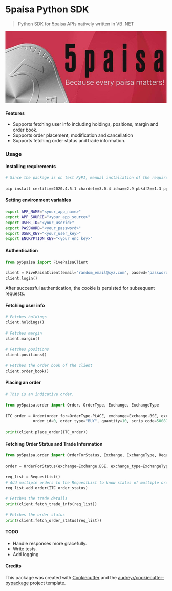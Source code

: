 # 5paisa Python SDK


> Python SDK for 5paisa APIs natively written in VB .NET

![5paisa logo](images/5-paisa-img.jpg)

#### Features

-   Supports fetching user info including holdings, positions, margin and order book.
-   Supports order placement, modification and cancellation
-   Supports fetching order status and trade information.

### Usage

#### Installing requirements

```sh
# Since the package is on test PyPI, manual installation of the requirements is needed

pip install certifi==2020.4.5.1 chardet==3.0.4 idna==2.9 pbkdf2==1.3 pycrypto==2.6.1 requests==2.23.0 urllib3==1.25.8

```

#### Setting environment variables

```sh
export APP_NAME="<your_app_name>"
export APP_SOURCE="<your_app_source>"
export USER_ID="<your_userid>"
export PASSWORD="<your_password>"
export USER_KEY="<your_user_key>"
export ENCRYPTION_KEY="<your_enc_key>"
```

#### Authentication

```py
from py5paisa import FivePaisaClient

client = FivePaisaClient(email="random_email@xyz.com", passwd="password", dob="YYYYMMDD")
client.login()
```

After successful authentication, the cookie is persisted for subsequent requests.


#### Fetching user info

```py
# Fetches holdings
client.holdings()

# Fetches margin
client.margin()

# Fetches positions
client.positions()

# Fetches the order book of the client
client.order_book()

```

#### Placing an order

```py
# This is an indicative order.

from py5paisa.order import Order, OrderType, Exchange, ExchangeType

ITC_order = Order(order_for=OrderType.PLACE, exchange=Exchange.BSE, exchange_type=ExchangeType.CASH, price=0,
            order_id=0, order_type="BUY", quantity=10, scrip_code=500875, atmarket=True, remote_order_id="23324", exch_order_id="0", disqty=10, stoploss_price=0, is_stoploss_order=False, ioc_order=False, is_intraday=False, is_vtd=False, vtd="", ahplaced="Y", public_ip="45.112.149.104", order_validity=0, traded_qty=0)

print(client.place_order(ITC_order))

```

#### Fetching Order Status and Trade Information

```py
from py5paisa.order import OrderForStatus, Exchange, ExchangeType, RequestList

order = OrderForStatus(exchange=Exchange.BSE, exchange_type=ExchangeType.CASH, scrip_code=500875, order_id=0)

req_list = RequestList()
# Add multiple orders to the RequestList to know status of multiple orders at once.
req_list.add_order(ITC_order_status)

# Fetches the trade details
print(client.fetch_trade_info(req_list))

# Fetches the order status
print(client.fetch_order_status(req_list))

```

#### TODO
 - Handle responses more gracefully.
 - Write tests.
 - Add logging


#### Credits

This package was created with
[Cookiecutter](https://github.com/audreyr/cookiecutter) and the
[audreyr/cookiecutter-pypackage](https://github.com/audreyr/cookiecutter-pypackage)
project template.

